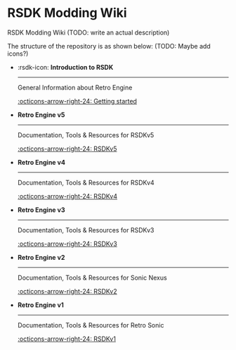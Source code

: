 # RSDK Modding Wiki

RSDK Modding Wiki (TODO: write an actual description)

The structure of the repository is as shown below: (TODO: Maybe add icons?)

<div class="grid cards" markdown>

-   :rsdk-icon: __Introduction to RSDK__

    ---

    General Information about Retro Engine

    [:octicons-arrow-right-24: Getting started](./Intro/README.md)

-   __Retro Engine v5__

    ---

    Documentation, Tools & Resources for RSDKv5

    [:octicons-arrow-right-24: RSDKv5](./RSDKv5/README.md)

-   __Retro Engine v4__

    ---

    Documentation, Tools & Resources for RSDKv4

    [:octicons-arrow-right-24: RSDKv4](./RSDKv4/README.md)

-   __Retro Engine v3__

    ---

    Documentation, Tools & Resources for RSDKv3

    [:octicons-arrow-right-24: RSDKv3](./RSDKv3/README.md)

-   __Retro Engine v2__

    ---

    Documentation, Tools & Resources for Sonic Nexus

    [:octicons-arrow-right-24: RSDKv2](./RSDKv2/README.md)

-   __Retro Engine v1__

    ---

    Documentation, Tools & Resources for Retro Sonic

    [:octicons-arrow-right-24: RSDKv1](./RSDKv1/README.md)

</div>
